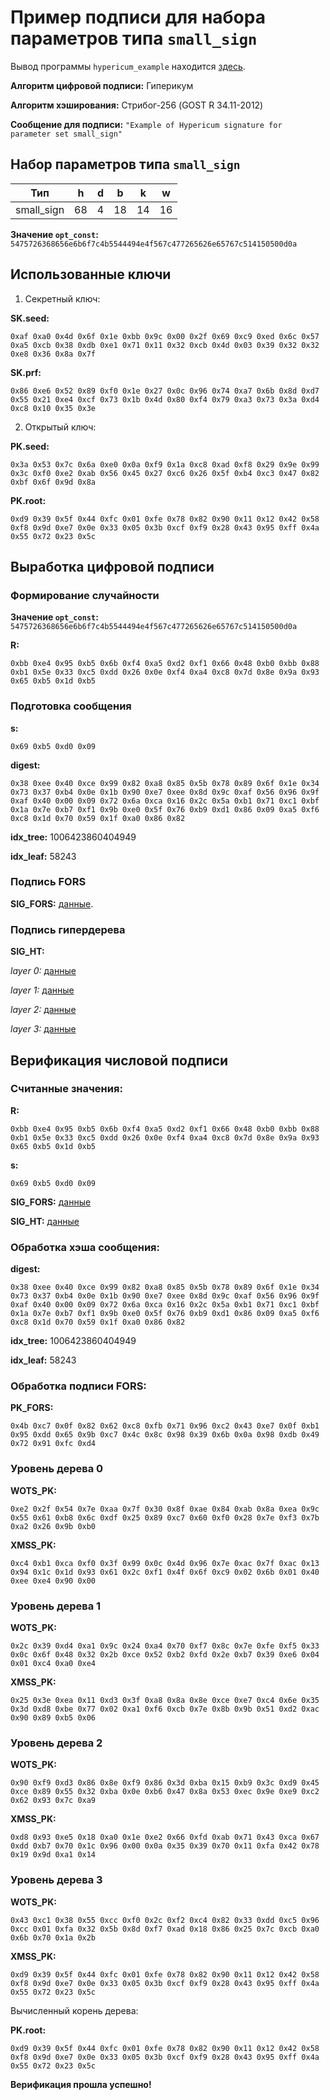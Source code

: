 # Пример подписи для набора параметров типа `small_sign`

Вывод программы `hypericum_example` находится [здесь](./output_small_sign.txt).

**Алгоритм цифровой подписи:** Гиперикум

**Алгоритм хэширования:** Стрибог-256 (GOST R 34.11-2012)

**Сообщение для подписи:** `"Example of Hypericum signature for parameter set small_sign"`

## Набор параметров типа `small_sign`

| Тип       | h  | d  | b | k  | w  |
| ----------|----|----|---|----|----|
| small_sign | 68 | 4 | 18 | 14 | 16 |

**Значение `opt_const`:** `5475726368656e6b6f7c4b5544494e4f567c477265626e65767c514150500d0a`

## Использованные ключи

1. Секретный ключ:

**SK.seed:**
```
0xaf 0xa0 0x4d 0x6f 0x1e 0xbb 0x9c 0x00 0x2f 0x69 0xc9 0xed 0x6c 0x57 0xa5 0xcb 0x38 0xdb 0xe1 0x71 0x11 0x32 0xcb 0x4d 0x03 0x39 0x32 0x32 0xe8 0x36 0x8a 0x7f
```

**SK.prf:**
```
0x86 0xe6 0x52 0x89 0xf0 0x1e 0x27 0x0c 0x96 0x74 0xa7 0x6b 0x8d 0xd7 0x55 0x21 0xe4 0xcf 0x73 0x1b 0x4d 0x80 0xf4 0x79 0xa3 0x73 0x3a 0xd4 0xc8 0x10 0x35 0x3e
```

2. Открытый ключ:

**PK.seed:**
```
0x3a 0x53 0x7c 0x6a 0xe0 0x0a 0xf9 0x1a 0xc8 0xad 0xf8 0x29 0x9e 0x99 0x3c 0xf0 0xe2 0xab 0x56 0x45 0x27 0xc6 0x26 0x5f 0xb4 0xc3 0x47 0x82 0xbf 0x6f 0x9d 0x8a
```

**PK.root:**
```
0xd9 0x39 0x5f 0x44 0xfc 0x01 0xfe 0x78 0x82 0x90 0x11 0x12 0x42 0x58 0xf8 0x9d 0xe7 0x0e 0x33 0x05 0x3b 0xcf 0xf9 0x28 0x43 0x95 0xff 0x4a 0x55 0x72 0x23 0x5c
```

## Выработка цифровой подписи

### Формирование случайности

**Значение `opt_const`:**  `5475726368656e6b6f7c4b5544494e4f567c477265626e65767c514150500d0a`

**R:**
```
0xbb 0xe4 0x95 0xb5 0x6b 0xf4 0xa5 0xd2 0xf1 0x66 0x48 0xb0 0xbb 0x88 0xb1 0x5e 0x33 0xc5 0xdd 0x26 0x0e 0xf4 0xa4 0xc8 0x7d 0x8e 0x9a 0x93 0x65 0xb5 0x1d 0xb5
```

### Подготовка сообщения

**s:**
```
0x69 0xb5 0xd0 0x09
```

**digest:**
```
0x38 0xee 0x40 0xce 0x99 0x82 0xa8 0x85 0x5b 0x78 0x89 0x6f 0x1e 0x34 0x73 0x37 0xb4 0x0e 0x1b 0x90 0xe7 0xee 0x8d 0x9c 0xaf 0x56 0x96 0x9f 0xaf 0x40 0x00 0x09 0x72 0x6a 0xca 0x16 0x2c 0x5a 0xb1 0x71 0xc1 0xbf 0x1a 0x7e 0xb7 0xf1 0x9b 0xe0 0x5f 0x76 0xb9 0xd1 0x86 0x09 0xa5 0xf6 0xc8 0x1d 0x70 0x59 0x1f 0xa0 0x86 0x82
```

**idx_tree:** 1006423860404949

**idx_leaf:** 58243

### Подпись FORS

**SIG_FORS:** [данные](./output_small_sign.txt?plain=1#L34).

### Подпись гипердерева

**SIG_HT:**

*layer 0:* [данные](./output_small_sign.txt?plain=1#L37)

*layer 1:* [данные](./output_small_sign.txt?plain=1#L38)

*layer 2:* [данные](./output_small_sign.txt?plain=1#L39)

*layer 3:* [данные](./output_small_sign.txt?plain=1#L40)

## Верификация числовой подписи

### Считанные значения:

**R:**
```
0xbb 0xe4 0x95 0xb5 0x6b 0xf4 0xa5 0xd2 0xf1 0x66 0x48 0xb0 0xbb 0x88 0xb1 0x5e 0x33 0xc5 0xdd 0x26 0x0e 0xf4 0xa4 0xc8 0x7d 0x8e 0x9a 0x93 0x65 0xb5 0x1d 0xb5
```

**s:**
```
0x69 0xb5 0xd0 0x09
```

**SIG_FORS:** [данные](./output_small_sign.txt?plain=1#L65)

**SIG_HT:** [данные](./output_small_sign.txt?plain=1#L67)

### Обработка хэша сообщения:

**digest:**
```
0x38 0xee 0x40 0xce 0x99 0x82 0xa8 0x85 0x5b 0x78 0x89 0x6f 0x1e 0x34 0x73 0x37 0xb4 0x0e 0x1b 0x90 0xe7 0xee 0x8d 0x9c 0xaf 0x56 0x96 0x9f 0xaf 0x40 0x00 0x09 0x72 0x6a 0xca 0x16 0x2c 0x5a 0xb1 0x71 0xc1 0xbf 0x1a 0x7e 0xb7 0xf1 0x9b 0xe0 0x5f 0x76 0xb9 0xd1 0x86 0x09 0xa5 0xf6 0xc8 0x1d 0x70 0x59 0x1f 0xa0 0x86 0x82
```

**idx_tree:** 1006423860404949

**idx_leaf:** 58243

### Обработка подписи FORS:

**PK_FORS:**
```
0x4b 0xc7 0x0f 0x82 0x62 0xc8 0xfb 0x71 0x96 0xc2 0x43 0xe7 0x0f 0xb1 0x95 0xdd 0x65 0x9b 0xc7 0x4c 0x8c 0x98 0x39 0x6b 0x0a 0x98 0xdb 0x49 0x72 0x91 0xfc 0xd4
```

### Уровень дерева 0

**WOTS_PK:**
```
0xe2 0x2f 0x54 0x7e 0xaa 0x7f 0x30 0x8f 0xae 0x84 0xab 0x8a 0xea 0x9c 0x55 0x61 0xb8 0x6c 0xdf 0x25 0x89 0xc7 0x60 0xf0 0x28 0x7e 0xf3 0x7b 0xa2 0x26 0x9b 0xb0
```

**XMSS_PK:**
```
0xc4 0xb1 0xca 0xf0 0x3f 0x99 0x0c 0x4d 0x96 0x7e 0xac 0x7f 0xac 0x13 0x94 0x1c 0x1d 0x93 0x61 0x2c 0xf1 0x4f 0x6f 0xc9 0x02 0x6b 0x01 0x40 0xee 0xe4 0x90 0x00
```

### Уровень дерева 1

**WOTS_PK:**
```
0x2c 0x39 0xd4 0xa1 0x9c 0x24 0xa4 0x70 0xf7 0x8c 0x7e 0xfe 0xf5 0x33 0x0c 0x6f 0x48 0x32 0x2b 0xce 0x52 0xb2 0xfd 0x2e 0xb7 0x39 0xe6 0x04 0x01 0xc4 0xa0 0xe4
```

**XMSS_PK:**
```
0x25 0x3e 0xea 0x11 0xd3 0x3f 0xa8 0x8a 0x8e 0xce 0xe7 0xc4 0x6e 0x35 0x3d 0xd8 0xbe 0x77 0x02 0xa1 0xf6 0xcb 0x7e 0x8b 0x9b 0x51 0xd2 0xac 0x90 0x89 0xb5 0x06
```

### Уровень дерева 2

**WOTS_PK:**
```
0x90 0xf9 0xd3 0x86 0x8e 0xf9 0x86 0x3d 0xba 0x15 0xb9 0x3c 0xd9 0x45 0xce 0x89 0x55 0x32 0xba 0x0e 0xb6 0x47 0x8a 0x53 0xec 0x9e 0xe9 0xc2 0x62 0x93 0x7c 0xa9
```

**XMSS_PK:**
```
0xd8 0x93 0xe5 0x18 0xa0 0x1e 0xe2 0x66 0xfd 0xab 0x71 0x43 0xca 0x67 0xdd 0xb7 0x70 0x1c 0x96 0x00 0x0a 0x35 0x39 0x70 0x11 0xfa 0x42 0x78 0x19 0x9d 0xa1 0x14
```

### Уровень дерева 3

**WOTS_PK:**
```
0x43 0xc1 0x38 0x55 0xcc 0xf0 0x2c 0xf2 0xc4 0x82 0x33 0xdd 0xc5 0x96 0xcc 0x01 0xfa 0x32 0x5b 0x8d 0xf7 0xad 0x18 0x86 0x25 0x7c 0xcb 0xa0 0x6b 0x70 0x1a 0x2b
```

**XMSS_PK:**
```
0xd9 0x39 0x5f 0x44 0xfc 0x01 0xfe 0x78 0x82 0x90 0x11 0x12 0x42 0x58 0xf8 0x9d 0xe7 0x0e 0x33 0x05 0x3b 0xcf 0xf9 0x28 0x43 0x95 0xff 0x4a 0x55 0x72 0x23 0x5c
```

Вычисленный корень дерева:

**PK.root:**
```
0xd9 0x39 0x5f 0x44 0xfc 0x01 0xfe 0x78 0x82 0x90 0x11 0x12 0x42 0x58 0xf8 0x9d 0xe7 0x0e 0x33 0x05 0x3b 0xcf 0xf9 0x28 0x43 0x95 0xff 0x4a 0x55 0x72 0x23 0x5c
```

**Верификация прошла успешно!**

